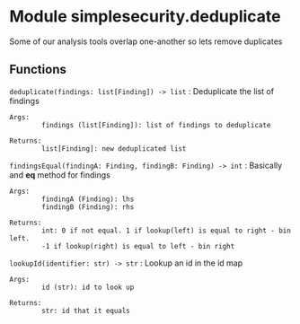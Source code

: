 Module simplesecurity.deduplicate
=================================
Some of our analysis tools overlap one-another so lets remove duplicates

Functions
---------

    
`deduplicate(findings: list[Finding]) ‑> list`
:   Deduplicate the list of findings
    
    Args:
            findings (list[Finding]): list of findings to deduplicate
    
    Returns:
            list[Finding]: new deduplicated list

    
`findingsEqual(findingA: Finding, findingB: Finding) ‑> int`
:   Basically and __eq__ method for findings
    
    Args:
            findingA (Finding): lhs
            findingB (Finding): rhs
    
    Returns:
            int: 0 if not equal. 1 if lookup(left) is equal to right - bin left.
            -1 if lookup(right) is equal to left - bin right

    
`lookupId(identifier: str) ‑> str`
:   Lookup an id in the id map
    
    Args:
            id (str): id to look up
    
    Returns:
            str: id that it equals